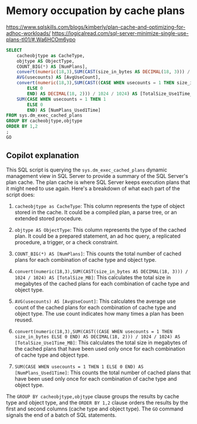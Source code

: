 # Memory occupation by cache plans

<https://www.sqlskills.com/blogs/kimberly/plan-cache-and-optimizing-for-adhoc-workloads/>
<https://logicalread.com/sql-server-minimize-single-use-plans-tl01/#.Wa6HCOm6ypo>

``` SQL
SELECT 
    cacheobjtype as CacheType,
    objtype AS ObjectType,
    COUNT_BIG(*) AS [NumPlans],
    convert(numeric(18,3),SUM(CAST(size_in_bytes AS DECIMAL(18, 3))) / 1024 / 1024) AS [TotalSize_MB],
    AVG(usecounts) AS [AvgUseCount],
    convert(numeric(18,3),SUM(CAST((CASE WHEN usecounts = 1 THEN size_in_bytes
        ELSE 0
        END) AS DECIMAL(18, 2))) / 1024 / 1024) AS [TotalSize_Use1Time_MB],
    SUM(CASE WHEN usecounts = 1 THEN 1
        ELSE 0
        END) AS [NumPlans_Used1Time]
FROM sys.dm_exec_cached_plans
GROUP BY cacheobjtype,objtype
ORDER BY 1,2
;
GO

```

## Copilot explanation

This SQL script is querying the `sys.dm_exec_cached_plans` dynamic management view in SQL Server to provide a summary of the SQL Server's plan cache. The plan cache is where SQL Server keeps execution plans that it might need to use again. Here's a breakdown of what each part of the script does:

1. `cacheobjtype as CacheType`: This column represents the type of object stored in the cache. It could be a compiled plan, a parse tree, or an extended stored procedure.

2. `objtype AS ObjectType`: This column represents the type of the cached plan. It could be a prepared statement, an ad hoc query, a replicated procedure, a trigger, or a check constraint.

3. `COUNT_BIG(*) AS [NumPlans]`: This counts the total number of cached plans for each combination of cache type and object type.

4. `convert(numeric(18,3),SUM(CAST(size_in_bytes AS DECIMAL(18, 3))) / 1024 / 1024) AS [TotalSize_MB]`: This calculates the total size in megabytes of the cached plans for each combination of cache type and object type.

5. `AVG(usecounts) AS [AvgUseCount]`: This calculates the average use count of the cached plans for each combination of cache type and object type. The use count indicates how many times a plan has been reused.

6. `convert(numeric(18,3),SUM(CAST((CASE WHEN usecounts = 1 THEN size_in_bytes ELSE 0 END) AS DECIMAL(18, 2))) / 1024 / 1024) AS [TotalSize_Use1Time_MB]`: This calculates the total size in megabytes of the cached plans that have been used only once for each combination of cache type and object type.

7. `SUM(CASE WHEN usecounts = 1 THEN 1 ELSE 0 END) AS [NumPlans_Used1Time]`: This counts the total number of cached plans that have been used only once for each combination of cache type and object type.

The `GROUP BY cacheobjtype,objtype` clause groups the results by cache type and object type, and the `ORDER BY 1,2` clause orders the results by the first and second columns (cache type and object type). The `GO` command signals the end of a batch of SQL statements.